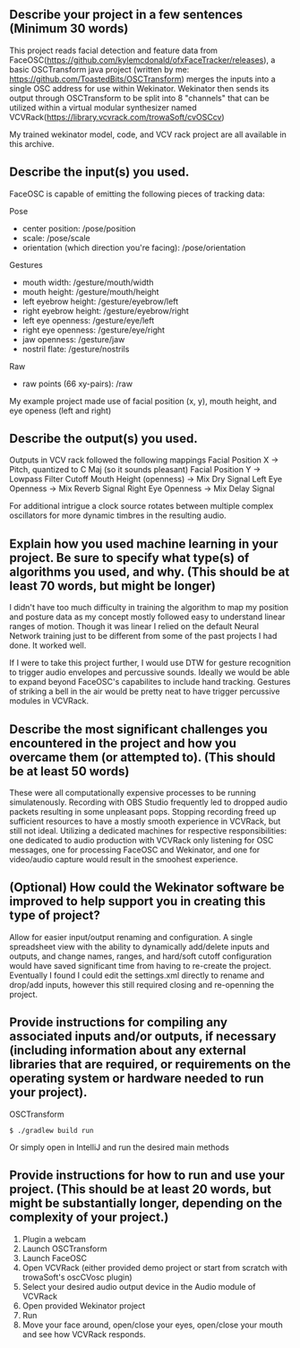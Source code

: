 ## Describe your project in a few sentences (Minimum 30 words)
This project reads facial detection and feature data from FaceOSC(https://github.com/kylemcdonald/ofxFaceTracker/releases), a basic OSCTransform java project (written by me: https://github.com/ToastedBits/OSCTransform) merges the inputs into a single OSC address for use within Wekinator. Wekinator then sends its output through OSCTransform to be split into 8 "channels" that can be utilized within a virtual modular synthesizer named VCVRack(https://library.vcvrack.com/trowaSoft/cvOSCcv)

My trained wekinator model, code, and VCV rack project are all available in this archive.

## Describe the input(s) you used.

FaceOSC is capable of emitting the following pieces of tracking data:

Pose
* center position: /pose/position
* scale: /pose/scale
* orientation (which direction you're facing): /pose/orientation

Gestures
* mouth width: /gesture/mouth/width
* mouth height: /gesture/mouth/height
* left eyebrow height: /gesture/eyebrow/left
* right eyebrow height: /gesture/eyebrow/right
* left eye openness: /gesture/eye/left
* right eye openness: /gesture/eye/right
* jaw openness: /gesture/jaw
* nostril flate: /gesture/nostrils

Raw
* raw points (66 xy-pairs): /raw

My example project made use of facial position (x, y), mouth height, and eye openess (left and right)

## Describe the output(s) you used.

Outputs in VCV rack followed the following mappings
Facial Position X -> Pitch, quantized to C Maj (so it sounds pleasant)
Facial Position Y -> Lowpass Filter Cutoff
Mouth Height (openness) -> Mix Dry Signal
Left Eye Openness -> Mix Reverb Signal
Right Eye Openness -> Mix Delay Signal

For additional intrigue a clock source rotates between multiple complex oscillators for more dynamic timbres in the resulting audio.

## Explain how you used machine learning in your project. Be sure to specify what type(s) of algorithms you used, and why. (This should be at least 70 words, but might be longer) 

I didn't have too much difficulty in training the algorithm to map my position and posture data as my concept mostly followed easy to understand linear ranges of motion. Though it was linear I relied on the default Neural Network training just to be different from some of the past projects I had done. It worked well.

If I were to take this project further, I would use DTW for gesture recognition to trigger audio envelopes and percussive sounds. Ideally we would be able to expand beyond FaceOSC's capabilites to include hand tracking. Gestures of striking a bell in the air would be pretty neat to have trigger percussive modules in VCVRack.

## Describe the most significant challenges you encountered in the project and how you overcame them (or attempted to). (This should be at least 50 words)

These were all computationally expensive processes to be running simulatenously. Recording with OBS Studio frequently led to dropped audio packets resulting in some unpleasant pops. Stopping recording freed up sufficient resources to have a mostly smooth experience in VCVRack, but still not ideal. Utilizing a dedicated machines for respective responsibilities: one dedicated to audio production with VCVRack only listening for OSC messages, one for processing FaceOSC and Wekinator, and one for video/audio capture would result in the smoohest experience.

## (Optional) How could the Wekinator software be improved to help support you in creating this type of project?

Allow for easier input/output renaming and configuration. A single spreadsheet view with the ability to dynamically add/delete inputs and outputs, and change names, ranges, and hard/soft cutoff configuration would have saved significant time from having to re-create the project. Eventually I found I could edit the settings.xml directly to rename and drop/add inputs, however this still required closing and re-openning the project.

## Provide instructions for compiling any associated inputs and/or outputs, if necessary (including information about any external libraries that are required, or requirements on the operating system or hardware needed to run your project).

OSCTransform
```
$ ./gradlew build run
```

Or simply open in IntelliJ and run the desired main methods

## Provide instructions for how to run and use your project. (This should be at least 20 words, but might be substantially longer, depending on the complexity of your project.)

1. Plugin a webcam
2. Launch OSCTransform
3. Launch FaceOSC
4. Open VCVRack (either provided demo project or start from scratch with trowaSoft's oscCVosc plugin)
5. Select your desired audio output device in the Audio module of VCVRack
6. Open provided Wekinator project
7. Run
8. Move your face around, open/close your eyes, open/close your mouth and see how VCVRack responds.